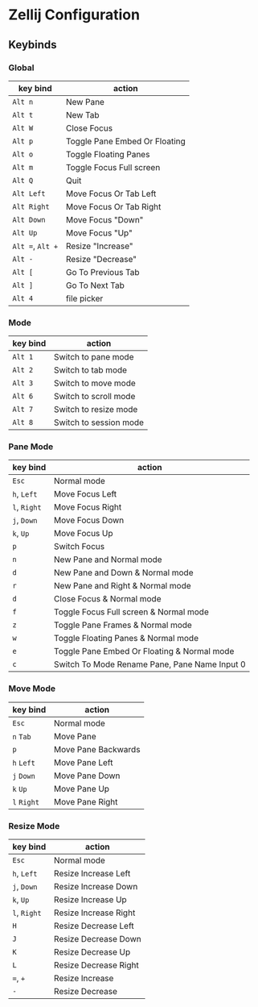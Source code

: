 # Zellij Configuration

## Keybinds

### Global

| key bind         | action                        |
| ---------------- | ----------------------------- |
| `Alt n`          | New Pane                      |
| `Alt t`          | New Tab                       |
| `Alt W`          | Close Focus                   |
| `Alt p`          | Toggle Pane Embed Or Floating |
| `Alt o`          | Toggle Floating Panes         |
| `Alt m`          | Toggle Focus Full screen      |
| `Alt Q`          | Quit                          |
| `Alt Left`       | Move Focus Or Tab Left        |
| `Alt Right`      | Move Focus Or Tab Right       |
| `Alt Down`       | Move Focus "Down"             |
| `Alt Up`         | Move Focus "Up"               |
| `Alt =`, `Alt +` | Resize "Increase"             |
| `Alt -`          | Resize "Decrease"             |
| `Alt [`          | Go To Previous Tab            |
| `Alt ]`          | Go To Next Tab                |
| `Alt 4`          | file picker                   |

### Mode

| key bind | action                 |
| -------- | ---------------------- |
| `Alt 1`  | Switch to pane mode    |
| `Alt 2`  | Switch to tab mode     |
| `Alt 3`  | Switch to move mode    |
| `Alt 6`  | Switch to scroll mode  |
| `Alt 7`  | Switch to resize mode  |
| `Alt 8`  | Switch to session mode |

### Pane Mode

| key bind     | action                                        |
| ------------ | --------------------------------------------- |
| `Esc`        | Normal mode                                   |
| `h`, `Left`  | Move Focus Left                               |
| `l`, `Right` | Move Focus Right                              |
| `j`, `Down`  | Move Focus Down                               |
| `k`, `Up`    | Move Focus Up                                 |
| `p`          | Switch Focus                                  |
| `n`          | New Pane and Normal mode                      |
| `d`          | New Pane and Down & Normal mode               |
| `r`          | New Pane and Right & Normal mode              |
| `d`          | Close Focus & Normal mode                     |
| `f`          | Toggle Focus Full screen & Normal mode        |
| `z`          | Toggle Pane Frames & Normal mode              |
| `w`          | Toggle Floating Panes & Normal mode           |
| `e`          | Toggle Pane Embed Or Floating & Normal mode   |
| `c`          | Switch To Mode Rename Pane, Pane Name Input 0 |

### Move Mode

| key bind    | action              |
| ----------- | ------------------- |
| `Esc`       | Normal mode         |
| `n` `Tab`   | Move Pane           |
| `p`         | Move Pane Backwards |
| `h` `Left`  | Move Pane Left      |
| `j` `Down`  | Move Pane Down      |
| `k` `Up`    | Move Pane Up        |
| `l` `Right` | Move Pane Right     |

### Resize Mode

| key bind     | action                |
| ------------ | --------------------- |
| `Esc`        | Normal mode           |
| `h`, `Left`  | Resize Increase Left  |
| `j`, `Down`  | Resize Increase Down  |
| `k`, `Up`    | Resize Increase Up    |
| `l`, `Right` | Resize Increase Right |
| `H`          | Resize Decrease Left  |
| `J`          | Resize Decrease Down  |
| `K`          | Resize Decrease Up    |
| `L`          | Resize Decrease Right |
| `=`, `+`     | Resize Increase       |
| `-`          | Resize Decrease       |
